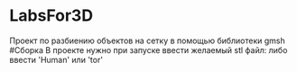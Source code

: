 # LabsFor3D
Проект по разбиению объектов на сетку в помощью библиотеки gmsh
#Сборка
В проекте нужно при запуске ввести желаемый stl файл: либо ввести 'Human' или 'tor'
